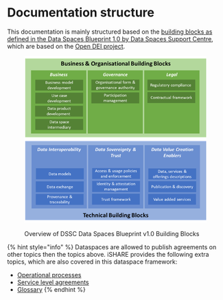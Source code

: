 # Documentation structure

This documentation is mainly structured based on the [building blocks as defined in the Data Spaces Blueprint 1.0 by Data Spaces Support Centre](https://dssc.eu/space/BVE/357073006/Data+Spaces+Blueprint+v1.0), which are based on the [Open DEI project](https://design-principles-for-data-spaces.org/).

<figure><img src=".gitbook/assets/image (1).png" alt=""><figcaption><p>Overview of DSSC Data Spaces Blueprint v1.0 Building Blocks</p></figcaption></figure>

{% hint style="info" %}
Dataspaces are allowed to publish agreements on other topics then the topics above. iSHARE provides the following extra topics, which are also covered in this dataspace framework:

* [Operational processes](operational/operational-processes.md)
* [Service level agreements](operational/service-level-agreements.md)
* [Glossary](glossary.md)
{% endhint %}
